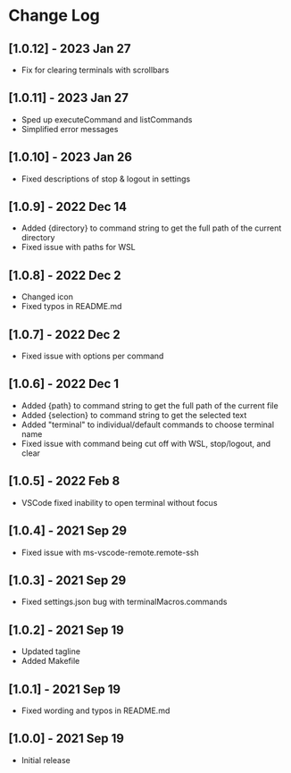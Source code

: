 # Change Log

## [1.0.12] - 2023 Jan 27
- Fix for clearing terminals with scrollbars

## [1.0.11] - 2023 Jan 27
- Sped up executeCommand and listCommands
- Simplified error messages

## [1.0.10] - 2023 Jan 26
- Fixed descriptions of stop & logout in settings

## [1.0.9] - 2022 Dec 14
- Added {directory} to command string to get the full path of the current directory
- Fixed issue with paths for WSL

## [1.0.8] - 2022 Dec 2
- Changed icon
- Fixed typos in README.md

## [1.0.7] - 2022 Dec 2
- Fixed issue with options per command

## [1.0.6] - 2022 Dec 1
- Added {path} to command string to get the full path of the current file
- Added {selection} to command string to get the selected text
- Added "terminal" to individual/default commands to choose terminal name
- Fixed issue with command being cut off with WSL, stop/logout, and clear

## [1.0.5] - 2022 Feb 8
- VSCode fixed inability to open terminal without focus

## [1.0.4] - 2021 Sep 29
- Fixed issue with ms-vscode-remote.remote-ssh

## [1.0.3] - 2021 Sep 29
- Fixed settings.json bug with terminalMacros.commands

## [1.0.2] - 2021 Sep 19
- Updated tagline
- Added Makefile

## [1.0.1] - 2021 Sep 19
- Fixed wording and typos in README.md

## [1.0.0] - 2021 Sep 19
- Initial release
